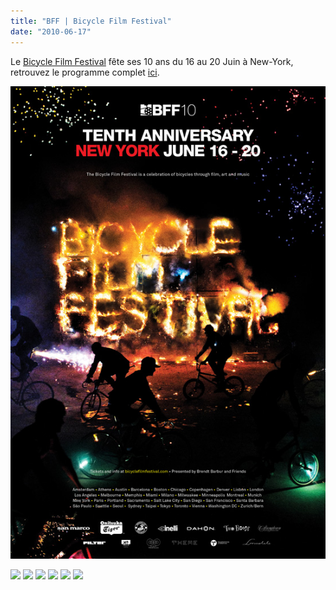 ```yaml
---
title: "BFF | Bicycle Film Festival"
date: "2010-06-17"
---
```


Le [Bicycle Film Festival](http://www.bicyclefilmfestival.com/new-york) fête ses 10 ans du 16 au 20 Juin à New-York, retrouvez le programme complet [ici](http://www.bicyclefilmfestival.com/new-york).

![](images/NY_BFF10_poster.jpg "NY_BFF10_poster")

![](images/June16th2010.jpg) ![](images/June17th2010JoyRide.jpg) ![](images/June19th2010FixedEvent.jpg) ![](images/June19th2010ThrashBike.jpg) ![](images/June19th2010BP.jpg) ![](images/June19th2010Alleycat.jpg)

